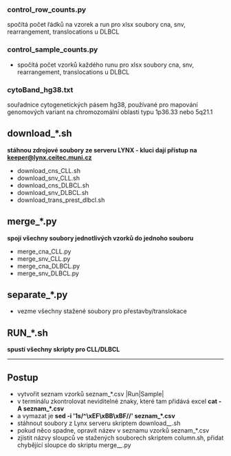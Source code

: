 ### control_row_counts.py
spočítá počet řádků na vzorek a run pro xlsx soubory cna, snv, rearrangement, translocations u DLBCL

### control_sample_counts.py
- spočítá počet vzorků každého runu pro xlsx soubory cna, snv, rearrangement, translocations u DLBCL

### cytoBand_hg38.txt
souřadnice cytogenetických pásem hg38, používané pro mapování genomových variant na chromozomální oblasti typu 1p36.33 nebo 5q21.1

## download_*.sh
**stáhnou zdrojové soubory ze serveru LYNX - kluci dají přístup na keeper@lynx.ceitec.muni.cz**
- download_cns_CLL.sh
- download_snv_CLL.sh
- download_cns_DLBCL.sh
- download_snv_DLBCL.sh
- download_trans_prest_dlbcl.sh

## merge_*.py
**spojí všechny soubory jednotlivých vzorků do jednoho souboru**
- merge_cna_CLL.py
- merge_snv_CLL.py
- merge_cna_DLBCL.py
- merge_snv_DLBCL.py

## separate_*.py
- vezme všechny stažené soubory pro přestavby/translokace

## RUN_*.sh
**spustí všechny skripty pro CLL/DLBCL**

---

## Postup
- vytvořit seznam vzorků seznam_*.csv |Run|Sample|
- v terminálu zkontrolovat neviditelné znaky, které tam přidává excel **cat -A seznam_*.csv**
- a vymazat je **sed -i '1s/^\xEF\xBB\xBF//' seznam_*.csv**
- stáhnout soubory z Lynx serveru skriptem download_*_*.sh
- pokud něco spadne, opravit název v seznamu vzorků seznam_*.csv
- zjistit názvy sloupců ve stažených souborech skriptem column.sh, přidat chybějící sloupce do skriptu merge_*_*.py
